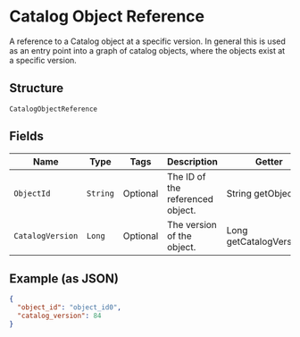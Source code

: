 
# Catalog Object Reference

A reference to a Catalog object at a specific version. In general this is
used as an entry point into a graph of catalog objects, where the objects exist
at a specific version.

## Structure

`CatalogObjectReference`

## Fields

| Name | Type | Tags | Description | Getter |
|  --- | --- | --- | --- | --- |
| `ObjectId` | `String` | Optional | The ID of the referenced object. | String getObjectId() |
| `CatalogVersion` | `Long` | Optional | The version of the object. | Long getCatalogVersion() |

## Example (as JSON)

```json
{
  "object_id": "object_id0",
  "catalog_version": 84
}
```

